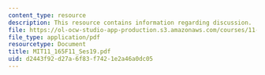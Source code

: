 ```yaml
---
content_type: resource
description: This resource contains information regarding discussion.
file: https://ol-ocw-studio-app-production.s3.amazonaws.com/courses/11-165-infrastructure-and-energy-technology-challenges-fall-2011/d2443f92d27a6f83f7421e2a46a0dc05_MIT11_165F11_Ses19.pdf
file_type: application/pdf
resourcetype: Document
title: MIT11_165F11_Ses19.pdf
uid: d2443f92-d27a-6f83-f742-1e2a46a0dc05
---
```

